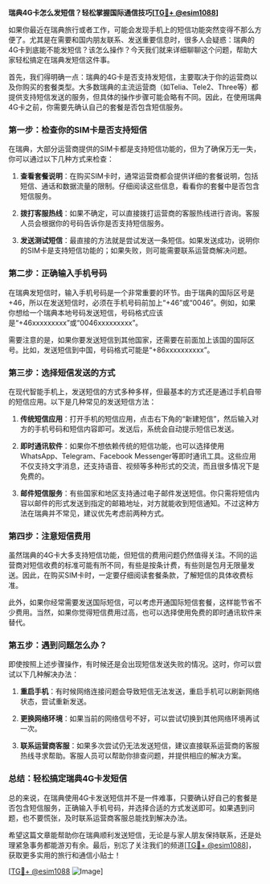 **瑞典4G卡怎么发短信？轻松掌握国际通信技巧[[TG💪+ @esim1088](https://t.me/s/esim1088)]**

如果你最近在瑞典旅行或者工作，可能会发现手机上的短信功能突然变得不那么方便了。尤其是在需要和国内朋友联系、发送重要信息时，很多人会疑惑：瑞典的4G卡到底能不能发短信？该怎么操作？今天我们就来详细聊聊这个问题，帮助大家轻松搞定在瑞典发短信这件事。

首先，我们得明确一点：瑞典的4G卡是否支持发短信，主要取决于你的运营商以及你购买的套餐类型。大多数瑞典的主流运营商（如Telia、Tele2、Three等）都提供支持短信发送的服务，但具体的操作步骤可能会略有不同。因此，在使用瑞典4G卡之前，你需要先确认自己的套餐是否包含短信服务。

### **第一步：检查你的SIM卡是否支持短信**
在瑞典，大部分运营商提供的SIM卡都是支持短信功能的，但为了确保万无一失，你可以通过以下几种方式来检查：

1. **查看套餐说明**：在购买SIM卡时，通常运营商都会提供详细的套餐说明，包括短信、通话和数据流量的限制。仔细阅读这些信息，看看你的套餐中是否包含短信服务。
   
2. **拨打客服热线**：如果不确定，可以直接拨打运营商的客服热线进行咨询。客服人员会根据你的号码告诉你是否支持短信服务。

3. **发送测试短信**：最直接的方法就是尝试发送一条短信。如果发送成功，说明你的SIM卡是支持短信功能的；如果失败，则可能需要联系运营商解决问题。

### **第二步：正确输入手机号码**
在瑞典发短信时，输入手机号码是一个非常重要的环节。由于瑞典的国际区号是+46，所以在发送短信时，必须在手机号码前加上“+46”或“0046”。例如，如果你想给一个瑞典本地号码发送短信，号码格式应该是“+46xxxxxxxxx”或“0046xxxxxxxxx”。

需要注意的是，如果你要发送短信到其他国家，还需要在前面加上该国的国际区号。比如，发送短信到中国，号码格式可能是“+86xxxxxxxxxx”。

### **第三步：选择短信发送的方式**
在现代智能手机上，发送短信的方式多种多样，但最基本的方式还是通过手机自带的短信应用。以下是几种常见的发送短信方法：

1. **传统短信应用**：打开手机的短信应用，点击右下角的“新建短信”，然后输入对方的手机号码和短信内容即可。发送后，系统会自动提示短信已发送。

2. **即时通讯软件**：如果你不想依赖传统的短信功能，也可以选择使用WhatsApp、Telegram、Facebook Messenger等即时通讯工具。这些应用不仅支持文字消息，还支持语音、视频等多种形式的交流，而且很多情况下是免费的。

3. **邮件短信服务**：有些国家和地区支持通过电子邮件发送短信。你只需将短信内容以邮件的形式发送到指定的邮箱地址，对方就能收到短信通知。不过这种方法在瑞典并不常见，建议优先考虑前两种方式。

### **第四步：注意短信费用**
虽然瑞典的4G卡大多支持短信功能，但短信的费用问题仍然值得关注。不同的运营商对短信收费的标准可能有所不同，有些是按条计费，有些则是包月无限量发送。因此，在购买SIM卡时，一定要仔细阅读套餐条款，了解短信的具体收费标准。

此外，如果你经常需要发送国际短信，可以考虑开通国际短信套餐，这样能节省不少费用。当然，如果你觉得短信费用过高，也可以选择使用免费的即时通讯软件来替代。

### **第五步：遇到问题怎么办？**
即使按照上述步骤操作，有时候还是会出现短信发送失败的情况。这时，你可以尝试以下几种解决办法：

1. **重启手机**：有时候网络连接问题会导致短信无法发送，重启手机可以刷新网络状态，尝试重新发送。

2. **更换网络环境**：如果当前的网络信号不好，可以尝试切换到其他网络环境再试一次。

3. **联系运营商客服**：如果多次尝试仍无法发送短信，建议直接联系运营商的客服热线寻求帮助。客服人员可以帮助你排查问题，并提供相应的解决方案。

### **总结：轻松搞定瑞典4G卡发短信**
总的来说，在瑞典使用4G卡发送短信并不是一件难事，只要确认好自己的套餐是否包含短信服务，正确输入手机号码，并选择合适的方式发送即可。如果遇到问题，也不要慌张，及时联系运营商客服总能找到解决办法。

希望这篇文章能帮助你在瑞典顺利发送短信，无论是与家人朋友保持联系，还是处理紧急事务都能游刃有余。最后，别忘了关注我们的频道[[TG💪+ @esim1088](https://t.me/s/esim1088)]，获取更多实用的旅行和通信小贴士！

[[TG💪+ @esim1088](https://t.me/s/esim1088) ![Image](https://i.postimg.cc/4NQfJmqS/Snipaste-2025-05-13-00-14-12.png)]